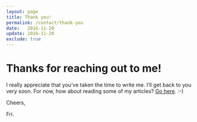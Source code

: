 ```yaml
---
layout: page
title: Thank you!
permalink: /contact/thank-you
date:   2016-11-20
update: 2016-11-20
exclude: true
---
```

# Thanks for reaching out to me!

I really appreciate that you’ve taken the time to write me. I’ll get back to you very soon. For now, how about reading some of my articles? [Go here][articles]. :-)

Cheers,

Fri.

[articles]: /articles
